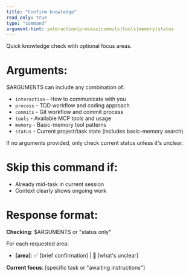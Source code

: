 ```yaml
---
title: "Confirm knowledge"
read_only: true
type: "command"
argument-hint: interaction|process|commits|tools|memory|status
---
```


Quick knowledge check with optional focus areas.

# Arguments:

$ARGUMENTS can include any combination of:

- `interaction` - How to communicate with you
- `process` - TDD workflow and coding approach
- `commits` - Git workflow and commit process
- `tools` - Available MCP tools and usage
- `memory` - Basic-memory tool patterns
- `status` - Current project/task state (includes basic-memory search)

If no arguments provided, only check current status unless it's unclear.

# Skip this command if:

- Already mid-task in current session
- Context clearly shows ongoing work

# Response format:

**Checking**: $ARGUMENTS or "status only"

For each requested area:

- **[area]**: ✅ [brief confirmation] | 🚨 [what's unclear]

**Current focus**: [specific task or "awaiting instructions"]
